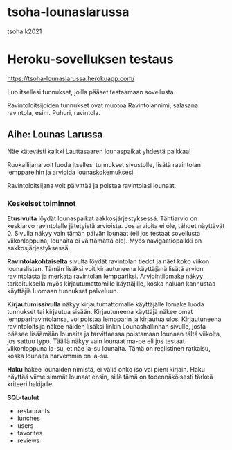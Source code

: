 # tsoha-lounaslarussa
tsoha k2021

# Heroku-sovelluksen testaus
https://tsoha-lounaslarussa.herokuapp.com/

Luo itsellesi tunnukset, joilla pääset testaamaan sovellusta.

Ravintoloitsijoiden tunnukset ovat muotoa Ravintolannimi, salasana ravintola, esim. Puhuri, ravintola.

## Aihe: Lounas Larussa
Näe kätevästi kaikki Lauttasaaren lounaspaikat yhdestä paikkaa!

Ruokailijana voit luoda itsellesi tunnukset sivustolle, lisätä ravintolan lemppareihin ja arvioida lounaskokemuksesi.

Ravintoloitsijana voit päivittää ja poistaa ravintolasi lounaat. 

### Keskeiset toiminnot

**Etusivulta** löydät lounaspaikat aakkosjärjestyksessä. Tähtiarvio on keskiarvo ravintolalle jätetyistä arvioista. Jos arvioita ei ole, tähdet näyttävät 0. Sivulla näkyy vain tämän päivän lounaat (eli jos testaat sovellusta viikonloppuna, lounaita ei välttämättä ole). Myös navigaatiopalkki on aakkosjärjestyksessä. 

**Ravintolakohtaiselta** sivulta löydät ravintolan tiedot ja näet koko viikon lounaslistan. Tämän lisäksi voit kirjautuneena käyttäjänä lisätä arvion ravintolasta ja merkata ravintolan lemppariksi. Arviointilomake näkyy tarkoituksella myös kirjautumattomille käyttäjille, koska haluan kannustaa käyttäjiä luomaan tunnukset palveluun. 

**Kirjautumissivulla** näkyy kirjautumattomalle käyttäjälle lomake luoda tunnukset tai kirjautua sisään.
Kirjautuneena käyttäjä näkee omat lemppariravintolansa, voi poistaa lempparin ja kirjautua ulos. 
Kirjautuneena ravintoloitsija näkee näiden lisäksi linkin Lounashallinnan sivulle, josta pääsee lisäämään lounaita ja tarvittaessa poistamaan lounaan tältä viikolta, jos sattuu typo. Täällä näkyy vain lounaat ma-pe eli jos testaat viikonloppuna la-su, et näe la-su lounaita. Tämä on realistinen ratkaisu, koska lounaita harvemmin on la-su. 

**Haku** hakee lounaiden nimistä, ei väliä onko iso vai pieni kirjain. Haku näyttää viimeisimmät lounaat ensin, sillä tämä on todennäköisesti tärkeä kriteeri hakijalle.

**SQL-taulut**
- restaurants
- lunches
- users
- favorites 
- reviews
